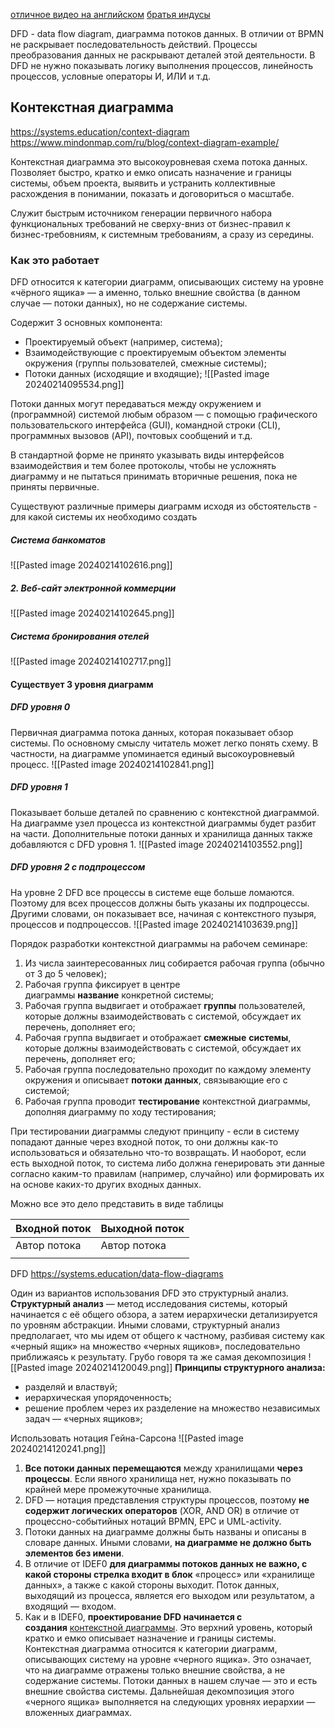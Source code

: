 [отличное видео на английском](https://www.youtube.com/watch?v=ibXeOmbkFrE&ab_channel=NickCaruso-FCC-ComputerScience)
[братья индусы](https://www.youtube.com/watch?v=MMAo5JGTz_k&ab_channel=LearningIsFun)

DFD - data flow diagram, диаграмма потоков данных.
В отличии от BPMN не раскрывает последовательность действий.
Процессы преобразования данных не раскрывают деталей этой деятельности.
В DFD не нужно показывать логику выполнения процессов, линейность процессов, условные операторы И, ИЛИ и т.д.
## Контекстная диаграмма
https://systems.education/context-diagram
https://www.mindonmap.com/ru/blog/context-diagram-example/

Контекстная диаграмма это высокоуровневая схема потока данных. Позволяет быстро, кратко и емко описать назначение и границы системы, объем проекта, выявить и устранить коллективные расхождения в понимании, показать и договориться о масштабе.

Служит быстрым источником генерации первичного набора функциональных требований не сверху-вниз от бизнес-правил к бизнес-требовниям, к системным требованиям, а сразу из середины.

### Как это работает
DFD относится к категории диаграмм, описывающих систему на уровне «чёрного ящика» — а именно, только внешние свойства (в данном случае — потоки данных), но не содержание системы.

Cодержит 3 основных компонента:  
- Проектируемый объект (например, система);
- Взаимодействующие с проектируемым объектом элементы окружения (группы пользователей, смежные системы);
- Потоки данных (исходящие и входящие);
![[Pasted image 20240214095534.png]]

Потоки данных могут передаваться между окружением и (программной) системой любым образом — с помощью графического пользовательского интерфейса (GUI), командной строки (CLI), программных вызовов (API), почтовых сообщений и т.д.

В стандартной форме не принято указывать виды интерфейсов взаимодействия и тем более протоколы, чтобы не усложнять диаграмму и не пытаться принимать вторичные решения, пока не приняты первичные.

Существуют различные примеры диаграмм исходя из обстоятельств - для какой системы их необходимо создать
##### Система банкоматов
![[Pasted image 20240214102616.png]]
##### 2. Веб-сайт электронной коммерции
![[Pasted image 20240214102645.png]]

##### Система бронирования отелей
![[Pasted image 20240214102717.png]]

#### Существует 3 уровня диаграмм
##### DFD уровня 0 
Первичная диаграмма потока данных, которая показывает обзор системы. По основному смыслу читатель может легко понять схему. В частности, на диаграмме упоминается единый высокоуровневый процесс.
![[Pasted image 20240214102841.png]]
##### DFD уровня 1
Показывает больше деталей по сравнению с контекстной диаграммой. На диаграмме узел процесса из контекстной диаграммы будет разбит на части. Дополнительные потоки данных и хранилища данных также добавляются с DFD уровня 1.
![[Pasted image 20240214103552.png]]

##### DFD уровня 2 с подпроцессом
На уровне 2 DFD все процессы в системе еще больше ломаются. Поэтому для всех процессов должны быть указаны их подпроцессы. Другими словами, он показывает все, начиная с контекстного пузыря, процессов и подпроцессов.
![[Pasted image 20240214103639.png]]


Порядок разработки контекстной диаграммы на рабочем семинаре:  
1. Из числа заинтересованных лиц собирается рабочая группа (обычно от 3 до 5 человек);    
2. Рабочая группа фиксирует в центре диаграммы **название** конкретной системы;    
3. Рабочая группа выдвигает и отображает **группы** пользователей, которые должны взаимодействовать с системой, обсуждает их перечень, дополняет его;    
4. Рабочая группа выдвигает и отображает **смежные** **системы**, которые должны взаимодействовать с системой, обсуждает их перечень, дополняет его;
5. Рабочая группа последовательно проходит по каждому элементу окружения и описывает **потоки** **данных**, связывающие его с системой;
6. Рабочая группа проводит **тестирование** контекстной диаграммы, дополняя диаграмму по ходу тестирования;

При тестировании диаграммы следуют принципу - если в систему попадают данные через входной поток, то они должны как-то использоваться и обязательно что-то возвращать.
И наоборот, если есть выходной поток, то система либо должна генерировать эти данные согласно каким-то правилам (например, случайно) или формировать их на основе каких-то других входных данных.

Можно все это дело представить в виде таблицы

| Входной поток | Выходной поток |
| ------------- | -------------- |
| Автор потока  | Автор потока   |
|               |                |

DFD
https://systems.education/data-flow-diagrams

Один из вариантов использования DFD это структурный анализ.
**Структурный анализ** — метод исследования системы, который начинается с её общего обзора, а затем иерархически детализируется по уровням абстракции. Иными словами, структурный анализ предполагает, что мы идем от общего к частному, разбивая систему как «черный ящик» на множество «черных ящиков», последовательно приближаясь к результату.
Грубо говоря та же самая декомпозиция
![[Pasted image 20240214120049.png]]
**Принципы структурного анализа:**  
- разделяй и властвуй;
- иерархическая упорядоченность;
- решение проблем через их разделение на множество независимых задач — «черных ящиков»;

Использовать нотация Гейна-Сарсона
![[Pasted image 20240214120241.png]]
1. **Все потоки данных перемещаются** между хранилищами **через процессы**. Если явного хранилища нет, нужно показывать по крайней мере промежуточные хранилища.
2. DFD — нотация представления структуры процессов, поэтому **не содержит логических операторов** (XOR, AND OR) в отличие от процессно-событийных нотаций BPMN, EPC и UML-activity.
3. Потоки данных на диаграмме должны быть названы и описаны в словаре данных. Иными словами, **на диаграмме не должно быть элементов без имени**.
4. В отличие от IDEF0 **для диаграммы потоков данных не важно, с какой стороны стрелка входит в блок** «процесс» или «хранилище данных», а также с какой стороны выходит. Поток данных, выходящий из процесса, является его выходом или результатом, а входящий — входом.
5. Как и в IDEF0, **проектирование DFD начинается с создания** [контекстной диаграммы](https://systems.education/context-diagram). Это верхний уровень, который кратко и емко описывает назначение и границы системы. Контекстная диаграмма относится к категории диаграмм, описывающих систему на уровне «черного ящика». Это означает, что на диаграмме отражены только внешние свойства, а не содержание системы. Потоки данных в нашем случае — это и есть внешние свойства системы. Дальнейшая декомпозиция этого «черного ящика» выполняется на следующих уровнях иерархии — вложенных диаграммах.